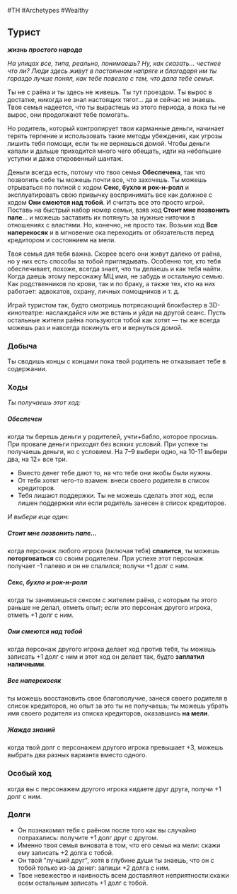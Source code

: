 #TH #Archetypes #Wealthy 

## Турист
***жизнь простого народа***

*На улицах все, типа, реально, понимаешь? Ну, как сказать... честнее что ли? Люди здесь живут в постоянном напряге и благодаря им ты гораздо лучше понял, как тебе повезло с тем, что дала тебе семья.*

Ты не с раёна и ты здесь не живешь. Ты тут проездом. Ты вырос в достатке, никогда не знал настоящих тягот... да и сейчас не знаешь. Твоя семья надеется, что ты вырастешь из этого периода, а пока ты не вырос, они продолжают тебе помогать.

Но родитель, который контролирует твои карманные деньги, начинает терять терпение и использовать такие методы убеждения, как угрозы лишить тебя помощи, если ты не вернешься домой. Чтобы деньги капали и дальше приходится много чего обещать, идти на небольшие уступки и даже откровенный шантаж.

Деньги всегда есть, потому что твоя семья **Обеспечена**, так что позволить себе ты можешь почти все, что захочешь. Ты можешь отрываться по полной с ходом **Секс, бухло и рок-н-ролл** и эксплуатировать свою привычку воспринимать все как должное с ходом **Они смеются над тобой**. И считать все это просто игрой. Поставь на быстрый набор номер семьи, взяв ход **Стоит мне позвонить папе**... и можешь заставить их потянуть за нужные ниточки в отношениях с властями. Но, конечно, не просто так. Возьми ход **Все наперекосяк** и в мгновение ока переходить от обязательств перед кредитором и состоянием на мели.

Твоя семья для тебя важна. Скорее всего они живут далеко от раёна, но у них есть способы за тобой приглядывать. Особенно тот, кто тебя обеспечивает, похоже, всегда знает, что ты делаешь и как тебя найти. Когда даешь этому персонажу МЦ имя, не забудь и остальную семью. Как родственников по крови, так и по браку, а также тех, кто на них работает: адвокатов, охрану, личных помощников и т. д.

Играй туристом так, будто смотришь потрясающий блокбастер в 3D-кинотеатре: наслаждайся или же встань и уйди на другой сеанс. Пусть остальные жители раёна пользуются тобой как хотят — ты же всегда можешь раз и навсегда покинуть его и вернуться домой.

### Добыча
Ты сводишь концы с концами пока твой родитель не отказывает тебе в содержании.

### Ходы
*Ты получаешь этот ход:* 
##### Обеспечен
когда ты берешь деньги у родителей, учти+бабло, которое просишь. При провале деньги приходят без всяких условий. При успехе ты получаешь деньги, но с условием. На 7–9 выбери одно, на 10-11 выбери два, на 12+ все три. 
- Вместо денег тебе дают то, на что тебе они якобы были нужны. 
- От тебя хотят чего-то взамен: внеси своего родителя в список кредиторов. 
- Тебя лишают поддержки.
Ты не можешь сделать этот ход, если лишен поддержки или если родитель занесен в список кредиторов.

*И выбери еще один:* 

##### Стоит мне позвонить папе...
когда персонаж любого игрока (включая тебя) **спалится**, ты можешь **поторговаться** со своим родителем.
При успехе этот персонаж получает -1 палево и он не спалился; получи +1 долг с ним. 

##### Секс, бухло и рок-н-ролл
когда ты занимаешься сексом с жителем раёна, с которым ты этого раньше не делал, отметь опыт; если это персонаж другого игрока, отметь +1 долг с ним. 

##### Они смеются над тобой
когда персонаж другого игрока делает ход против тебя, ты можешь записать +1 долг с ним и этот ход он делает так, будто **заплатил наличными**. 

##### Все наперекосяк
ты можешь восстановить свое благополучие, занеся своего родителя в список кредиторов, но опыт за это ты не получаешь; ты можешь убрать имя своего родителя из списка кредиторов, оказавшись **на мели**. 

##### Жажда знаний
когда твой долг с персонажем другого игрока превышает +3, можешь выбрать два разных варианта вместо одного.

### Особый ход
когда вы с персонажем другого игрока кидаете друг друга, получи +1 долг с ним.

### Долги
- Он познакомил тебя с раёном после того как вы случайно потрахались: получите +1 долг друг с другом. 
- Именно твоя семья виновата в том, что его семья на мели: скажи ему записать +2 долга с тобой. 
- Он твой "лучший друг", хотя в глубине души ты знаешь, что он с тобой только из-за денег: запиши +2 долга с ним. 
- Твое невежество и наивность всем доставляют неприятности:скажи всем остальным записать +1 долг с тобой.
